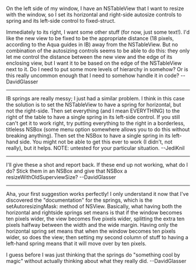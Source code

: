 On the left side of my window, I have an NSTableView that I want to resize with the window, so I set its horizontal and right-side autosize controls to spring and its left-side control to fixed-struct.

Immediately to its right, I want some other stuff (for now, just some text!).  I'd like the new view to be fixed to be the appropriate distance (18 pixels, according to the Aqua guides in IB) away from the NSTableView.  But no combination of the autosizing controls seems to be able to do this: they only let me control the distance between the new view and the edge of its enclosing view, but I want it to be based on the edge of the NSTableView next to it.  Do I need to put some more levels of hierarchy in somehow?  Or is this really uncommon enough that I need to somehow handle it in code?  --DavidGlasser

----

IB springs are really messy; I just had a similar problem. I think in this case the solution is to set the NSTableView to have a spring for horizontal, but not the right-side. Then set everything (and I mean EVERYTHING) to the right of the table to have a single spring in its left-side control. If you still can't get it to work right, try putting everything to the right in a borderless, titleless NSBox (some menu option somewhere allows you to do this without breaking anything). Then set the NSBox to have a single spring in its left-hand side. You might not be able to get this ever to work (I didn't, not really), but it helps. NOTE: untested for your particular situation. --JediKnil

----

I'll give these a shot and report back.  If these end up not working, what do I do?  Stick them in an NSBox and give that NSBox a resizeWithOldSuperviewSize? --DavidGlasser

----

Aha, your first suggestion works perfectly!  I only understand it now that I've discovered the "documentation" for the springs, which is the setAutoresizingMask: method of NSView.  Basically, what having both the horizontal and rightside springs set means is that if the window becomes ten pixels wider, the view becomes five pixels wider, splitting the extra ten pixels halfway between the width and the wide margin.  Having only the horizontal spring set means that when the window becomes ten pixels wider, so does the view; then setting my second column of stuff to having a left-hand spring means that it will move over by ten pixels.

I guess before I was just thinking that the springs do "something cool by magic" without actually thinking about what they really did. --DavidGlasser
